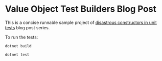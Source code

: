 # Value Object Test Builders Blog Post
This is a concise runnable sample project of [disastrous constructors in unit tests](https://dev.to/vlerx/disastrous-constructors-in-unit-tests-4fn) blog post series.

To run the tests:

`dotnet build`

`dotnet test`
